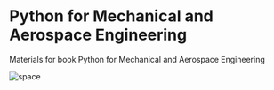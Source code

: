 # Python for Mechanical and Aerospace Engineering
Materials for book Python for Mechanical and Aerospace Engineering


![space](https://github.com/alexkenan/pymae/blob/master/readme_files/space.gif?raw=true)
